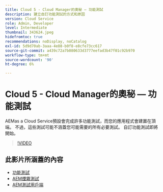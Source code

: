 ```yaml
---
title: Cloud 5 - Cloud Manager的奧秘 — 功能測試
description: 建立自訂功能測試的方式和原因
version: Cloud Service
role: Admin, Developer
level: Intermediate
thumbnail: 343624.jpeg
hidefromtoc: true
recommendations: noDisplay, noCatalog
exl-id: 5d9d70ab-3aaa-4e88-b0f8-e8cfe73cc617
source-git-commit: a439c72a7b080633d3777eefad3b47f01c92b970
workflow-type: tm+mt
source-wordcount: '90'
ht-degree: 6%

---
```


# Cloud 5 - Cloud Manager的奧秘 — 功能測試

AEMas a Cloud Service預設會完成許多功能測試，而您的應用程式會建置在頂端。 不過，這些測試可能不涵蓋您可能需要的所有必要測試。 自訂功能測試即將開始。

>[!VIDEO](https://video.tv.adobe.com/v/343624?quality=12&learn=on)

## 此影片所涵蓋的內容

+ [功能測試](https://experienceleague.adobe.com/docs/experience-manager-cloud-service/content/implementing/using-cloud-manager/test-results/functional-testing.html)
+ [AEM煙霧測試](https://github.com/adobe/aem-test-samples/)
+ [AEM測試用戶端](https://github.com/adobe/aem-testing-clients/)
